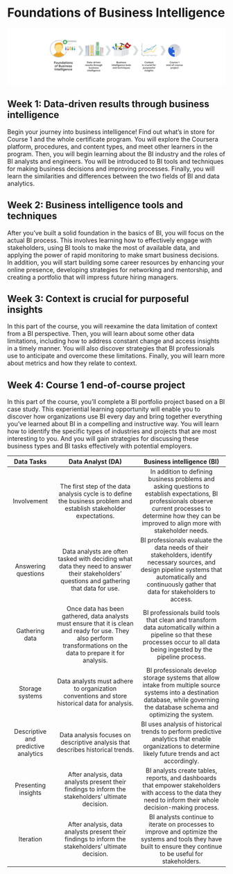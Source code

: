 # Foundations of Business Intelligence

![Course path](https://github.com/Sra1995/Google_BI_Certificate/blob/main/Foundations_of_BI_course/course1%20path.png "Course path")

## **Week 1: Data-driven results through business intelligence**
Begin your journey into business intelligence! Find out what’s in store for Course 1 and the whole certificate program. You will explore the Coursera platform, procedures, and content types, and meet other learners in the program. Then, you will begin learning about the BI industry and the roles of BI analysts and engineers. You will be introduced to BI tools and techniques for making business decisions and improving processes. Finally, you will learn the similarities and differences between the two fields of BI and data analytics. 

## **Week 2: Business intelligence tools and techniques**
After you’ve built a solid foundation in the basics of BI, you will focus on the actual BI process. This involves learning how to effectively engage with stakeholders, using BI tools to make the most of available data, and applying the power of rapid monitoring to make smart business decisions. In addition, you will start building some career resources by enhancing your online presence, developing strategies for networking and mentorship, and creating a portfolio that will impress future hiring managers. 

## **Week 3: Context is crucial for purposeful insights**
In this part of the course, you will reexamine the data limitation of context from a BI perspective. Then, you will learn about some other data limitations, including how to address constant change and access insights in a timely manner. You will also discover strategies that BI professionals use to anticipate and overcome these limitations. Finally, you will learn more about metrics and how they relate to context.

## **Week 4: Course 1 end-of-course project**
In this part of the course, you’ll complete a BI portfolio project based on a BI case study. This experiential learning opportunity will enable you to discover how organizations use BI every day and bring together everything you’ve learned about BI in a compelling and instructive way. You will learn how to identify the specific types of industries and projects that are most interesting to you. And you will gain strategies for discussing these business types and BI tasks effectively with potential employers. 

|  Data Tasks | Data Analyst (DA)  |  Business intelligence (BI) |
|:-:|:-:|:-:|
| Involvement  | The first step of the data analysis cycle is to define the business problem and establish stakeholder expectations.  | In addition to defining business problems and asking questions to establish expectations, BI professionals observe current processes to determine how they can be improved to align more with stakeholder needs.  |
|  Answering questions |  Data analysts are often tasked with deciding what data they need to answer their stakeholders’ questions and gathering that data for use. | BI professionals evaluate the data needs of their stakeholders, identify necessary sources, and design pipeline systems that automatically and continuously gather that data for stakeholders to access.  |
|  Gathering data | Once data has been gathered, data analysts must ensure that it is clean and ready for use. They also perform transformations on the data to prepare it for analysis.  |  BI professionals build tools that clean and transform data automatically within a pipeline so that these processes occur to all data being ingested by the pipeline process. |
| Storage systems  | Data analysts must adhere to organization conventions and store historical data for analysis.  | BI professionals develop storage systems that allow intake from multiple source systems into a destination database, while governing the database schema and optimizing the system.  |
| Descriptive and predictive analytics  | Data analysis focuses on descriptive analysis that describes historical trends.  |  BI uses analysis of historical trends to perform predictive analytics that enable organizations to determine likely future trends and act accordingly. |
| Presenting insights  | After analysis, data analysts present their findings to inform the stakeholders’ ultimate decision.  | BI analysts create tables, reports, and dashboards that empower stakeholders with access to the data they need to inform their whole decision-making process.  |
| Iteration  | After analysis, data analysts present their findings to inform the stakeholders’ ultimate decision.  |  BI analysts continue to iterate on processes to improve and optimize the systems and tools they have built to ensure they continue to be useful for stakeholders. |
